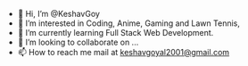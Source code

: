 - 👋 Hi, I’m @KeshavGoy
- 👀 I’m interested in Coding, Anime, Gaming and Lawn Tennis,
- 🌱 I’m currently learning Full Stack Web Development.
- 💞️ I’m looking to collaborate on ...
- 📫 How to reach me mail at keshavgoyal2001@gmail.com

<!---
KeshavGoy/KeshavGoy is a ✨ special ✨ repository because its `README.md` (this file) appears on your GitHub profile.
You can click the Preview link to take a look at your changes.
--->
